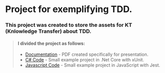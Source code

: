 # Project for exemplifying TDD.

### This project was created to store the assets for KT (Knlowledge Transfer) about TDD.

> #### I divided the project as follows:
>
> - [Documentation](.../docs) - PDF created specifically for presentation.
> - [C# Code](.../csharp-code) - Small example project in .Net Core with xUnit.
> - [Javascript Code](.../javascript-code) - Small example project in JavaScript with Jest.
